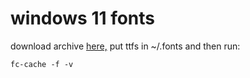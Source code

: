 # windows 11 fonts

download archive [here,](https://github.com/sam-sneed/win11-fonts-for-linux/releases/download/1/fonts.tar.gz) put ttfs in ~/.fonts and then run:

```fc-cache -f -v```
